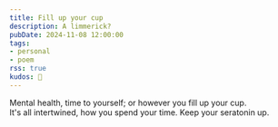 ```yaml
---
title: Fill up your cup
description: A limmerick?
pubDate: 2024-11-08 12:00:00
tags:
- personal
- poem
rss: true
kudos: 🤗
---
```


<div class="prose">
    <p>Mental health, time to yourself; or however you fill up your cup.<br>
    It's all intertwined, how you spend your time. Keep your seratonin up.</p>
</div>